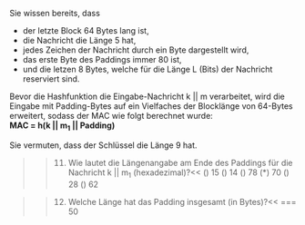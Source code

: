 Sie wissen bereits, dass
- der letzte Block 64 Bytes lang ist,
- die Nachricht die Länge 5 hat,
- jedes Zeichen der Nachricht durch ein Byte dargestellt wird,
- das erste Byte des Paddings immer 80 ist,
- und die letzen 8 Bytes, welche für die Länge L (Bits) der Nachricht reserviert sind.


Bevor die Hashfunktion die Eingabe-Nachricht k || m verarbeitet, wird die Eingabe mit Padding-Bytes auf ein Vielfaches der Blocklänge von 64-Bytes erweitert, sodass der MAC wie folgt berechnet wurde:<br>
<strong>MAC = h(k || m<sub>1</sub> || Padding)</strong>

Sie vermuten, dass der Schlüssel die Länge 9 hat.

>>11) Wie lautet die Längenangabe am Ende des Paddings für die Nachricht k || m<sub>1</sub> (hexadezimal)?<<
() 15
() 14
() 78
(*) 70
() 28
() 62

>>12) Welche Länge hat das Padding insgesamt (in Bytes)?<<
=== 50